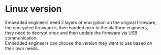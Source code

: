 # Linux version  
Embedded engineers need 2 layers of encryption on the original firmware,  
the encrypted firmware is then handed over to the platform engineers,  
they need to decrypt once and then update the firmware via USB communication.  
Embedded engineers can choose the version they want to use based on their own needs.